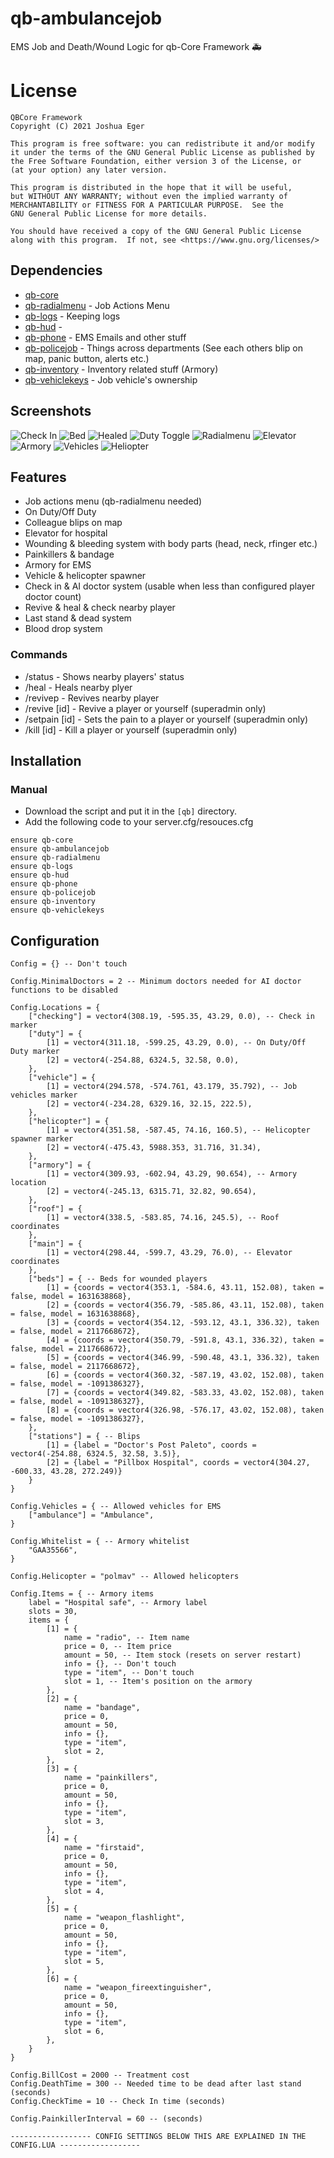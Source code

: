 # qb-ambulancejob
EMS Job and Death/Wound Logic for qb-Core Framework :ambulance:

# License

    QBCore Framework
    Copyright (C) 2021 Joshua Eger

    This program is free software: you can redistribute it and/or modify
    it under the terms of the GNU General Public License as published by
    the Free Software Foundation, either version 3 of the License, or
    (at your option) any later version.

    This program is distributed in the hope that it will be useful,
    but WITHOUT ANY WARRANTY; without even the implied warranty of
    MERCHANTABILITY or FITNESS FOR A PARTICULAR PURPOSE.  See the
    GNU General Public License for more details.

    You should have received a copy of the GNU General Public License
    along with this program.  If not, see <https://www.gnu.org/licenses/>

## Dependencies
- [qb-core](https://github.com/qbcore-framework/qb-core)
- [qb-radialmenu](https://github.com/qbcore-framework/qb-radialmenu) - Job Actions Menu 
- [qb-logs](https://github.com/qbcore-framework/qb-logs) - Keeping logs
- [qb-hud](https://github.com/qbcore-framework/qb-hud) - 
- [qb-phone](https://github.com/qbcore-framework/qb-phone) - EMS Emails and other stuff
- [qb-policejob](https://github.com/qbcore-framework/qb-policejob) - Things across departments (See each others blip on map, panic button, alerts etc.)
- [qb-inventory](https://github.com/qbcore-framework/qb-inventory) - Inventory related stuff (Armory) 
- [qb-vehiclekeys](https://github.com/qbcore-framework/qb-vehiclekeys) - Job vehicle's ownership

## Screenshots
![Check In](https://imgur.com/ZrshDaK.png)
![Bed](https://imgur.com/AvS7I7b.png)
![Healed](https://imgur.com/7SAzgqc.png)
![Duty Toggle](https://imgur.com/5FTagcG.png)
![Radialmenu](https://imgur.com/VGrSMDy.png)
![Elevator](https://imgur.com/UyYLksU.png)
![Armory](https://imgur.com/uqTeGL1.png)
![Vehicles](https://imgur.com/bgsQtpA.png)
![Heliopter](https://imgur.com/VG5yQU7.png)

## Features
- Job actions menu (qb-radialmenu needed)
- On Duty/Off Duty
- Colleague blips on map
- Elevator for hospital
- Wounding & bleeding system with body parts (head, neck, rfinger etc.)
- Painkillers & bandage
- Armory for EMS
- Vehicle & helicopter spawner
- Check in & AI doctor system (usable when less than configured player doctor count)
- Revive & heal & check nearby player
- Last stand & dead system
- Blood drop system

### Commands
- /status - Shows nearby players' status
- /heal - Heals nearby plyer
- /revivep - Revives nearby player
- /revive [id] - Revive a player or yourself (superadmin only)
- /setpain [id] - Sets the pain to a player or yourself (superadmin only)
- /kill [id] - Kill a player or yourself (superadmin only)


## Installation
### Manual
- Download the script and put it in the `[qb]` directory.
- Add the following code to your server.cfg/resouces.cfg
```
ensure qb-core
ensure qb-ambulancejob
ensure qb-radialmenu
ensure qb-logs
ensure qb-hud
ensure qb-phone
ensure qb-policejob
ensure qb-inventory
ensure qb-vehiclekeys
```

## Configuration
```
Config = {} -- Don't touch

Config.MinimalDoctors = 2 -- Minimum doctors needed for AI doctor functions to be disabled

Config.Locations = {
    ["checking"] = vector4(308.19, -595.35, 43.29, 0.0), -- Check in marker
    ["duty"] = {
        [1] = vector4(311.18, -599.25, 43.29, 0.0), -- On Duty/Off Duty marker
        [2] = vector4(-254.88, 6324.5, 32.58, 0.0),
    },    
    ["vehicle"] = {
        [1] = vector4(294.578, -574.761, 43.179, 35.792), -- Job vehicles marker
        [2] = vector4(-234.28, 6329.16, 32.15, 222.5),
    },
    ["helicopter"] = {
        [1] = vector4(351.58, -587.45, 74.16, 160.5), -- Helicopter spawner marker
        [2] = vector4(-475.43, 5988.353, 31.716, 31.34),
    },    
    ["armory"] = {
        [1] = vector4(309.93, -602.94, 43.29, 90.654), -- Armory location
        [2] = vector4(-245.13, 6315.71, 32.82, 90.654),
    },
    ["roof"] = {
        [1] = vector4(338.5, -583.85, 74.16, 245.5), -- Roof coordinates
    },
    ["main"] = {
        [1] = vector4(298.44, -599.7, 43.29, 76.0), -- Elevator coordinates
    },        
    ["beds"] = { -- Beds for wounded players
        [1] = {coords = vector4(353.1, -584.6, 43.11, 152.08), taken = false, model = 1631638868},
        [2] = {coords = vector4(356.79, -585.86, 43.11, 152.08), taken = false, model = 1631638868},
        [3] = {coords = vector4(354.12, -593.12, 43.1, 336.32), taken = false, model = 2117668672},
        [4] = {coords = vector4(350.79, -591.8, 43.1, 336.32), taken = false, model = 2117668672},
        [5] = {coords = vector4(346.99, -590.48, 43.1, 336.32), taken = false, model = 2117668672}, 
        [6] = {coords = vector4(360.32, -587.19, 43.02, 152.08), taken = false, model = -1091386327},
        [7] = {coords = vector4(349.82, -583.33, 43.02, 152.08), taken = false, model = -1091386327}, 
        [8] = {coords = vector4(326.98, -576.17, 43.02, 152.08), taken = false, model = -1091386327},
    }, 
    ["stations"] = { -- Blips
        [1] = {label = "Doctor's Post Paleto", coords = vector4(-254.88, 6324.5, 32.58, 3.5)},
        [2] = {label = "Pillbox Hospital", coords = vector4(304.27, -600.33, 43.28, 272.249)}
    }
}

Config.Vehicles = { -- Allowed vehicles for EMS
    ["ambulance"] = "Ambulance",
}

Config.Whitelist = { -- Armory whitelist
    "GAA35566",
}

Config.Helicopter = "polmav" -- Allowed helicopters

Config.Items = { -- Armory items
    label = "Hospital safe", -- Armory label
    slots = 30,
    items = {
        [1] = {
            name = "radio", -- Item name
            price = 0, -- Item price
            amount = 50, -- Item stock (resets on server restart)
            info = {}, -- Don't touch
            type = "item", -- Don't touch
            slot = 1, -- Item's position on the armory
        },
        [2] = {
            name = "bandage",
            price = 0,
            amount = 50,
            info = {},
            type = "item",
            slot = 2,
        },
        [3] = {
            name = "painkillers",
            price = 0,
            amount = 50,
            info = {},
            type = "item",
            slot = 3,
        },
        [4] = {
            name = "firstaid",
            price = 0,
            amount = 50,
            info = {},
            type = "item",
            slot = 4,
        },
        [5] = {
            name = "weapon_flashlight",
            price = 0,
            amount = 50,
            info = {},
            type = "item",
            slot = 5,
        },
        [6] = {
            name = "weapon_fireextinguisher",
            price = 0,
            amount = 50,
            info = {},
            type = "item",
            slot = 6,
        },
    }
}

Config.BillCost = 2000 -- Treatment cost
Config.DeathTime = 300 -- Needed time to be dead after last stand (seconds)
Config.CheckTime = 10 -- Check In time (seconds)

Config.PainkillerInterval = 60 -- (seconds)

------------------ CONFIG SETTINGS BELOW THIS ARE EXPLAINED IN THE CONFIG.LUA ------------------
```
